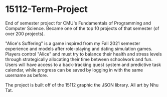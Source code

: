 # 15112-Term-Project
 End of semester project for CMU's Fundamentals of Programming and Computer Science. Became one of the top 10 projects of that semester (of over 200 projects).

"Alice's Suffering" is a game inspired from my Fall 2021 semester experience and models after role-playing and dating simulation games. Players control "Alice" and must try to balance their health and stress levels through strategically allocating their time between schoolwork and fun. Users will have access to a back-tracking quest system and predictive task calendar, while progress can be saved by logging in with the same username as before. 

The project is built off of the 15112 graphic the JSON library. All art by Nhu Tat.
